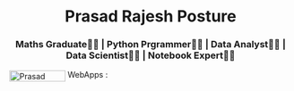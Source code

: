 <h1 align=center> Prasad Rajesh Posture </h1>
<h3 align=center>Maths Graduate👨‍🎓 | Python Prgrammer👨‍💻 | Data Analyst🕵️‍♂️ | Data Scientist👨‍🔬 | Notebook Expert👨‍🏫 </h3>
<a href="https://www.linkedin.com/in/prasad-posture-6a3a77215/" target="blank"><img align="center" src="https://img.shields.io/badge/-Prasad Posture-blue?style=flat-square&logo=Linkedin&logoColor=white&link=https://www.linkedin.com/in/prasad-posture-6a3a77215/" alt="Prasad Posture" height="20" width="100" /></a>
WebApps :

